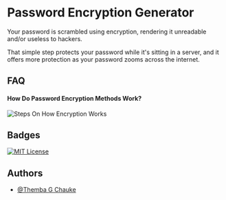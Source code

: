 
# Password Encryption Generator

Your password is scrambled using encryption, rendering it unreadable and/or useless to hackers.

That simple step protects your password while it's sitting in a server, and it offers more protection as your password zooms across the internet.

## FAQ

#### How Do Password Encryption Methods Work?

![Steps On How Encryption Works](https://www.okta.com/sites/default/files/styles/1640w_scaled/public/media/image/2021-10/id101-password-encryption.png)




## Badges

[![MIT License](https://img.shields.io/badge/License-MIT-green.svg)](https://choosealicense.com/licenses/mit/)


## Authors

- [@Themba G Chauke](https://www.github.com/jakaza)

